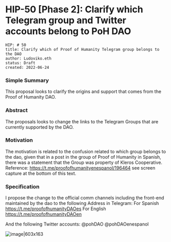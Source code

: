 # HIP-50 [Phase 2]: Clarify which Telegram group and Twitter accounts belong to PoH DAO
```
HIP: # 50
title: Clarify which of Proof of Humanity Telegram group belongs to the DAO
author: Ludoviko.eth
status: Draft
created: 2022-06-24
```

### Simple Summary

This proposal looks to clarify the origins and support that comes from the Proof of Humanity DAO. 

### Abstract

The proposals looks to change the links to the Telegram Groups that are currently supported by the DAO. 

### Motivation

The motivation is related to the confusion related to which group belongs to the dao, given that in a post in the group of Proof of Humanity in Spanish, there was a statement that the Group was property of Kleros Cooperative. Reference: https://t.me/proofofhumanityenespanol/196464 see screen capture at the bottom of this text. 

### Specification
I propose the change to the official comm channels including the front-end maintained by the dao to the following Address in Telegram:
For Spanish https://t.me/proofofhumanityDAOes
For English https://t.me/proofofhumanityDAOen

And the following Twitter accounts:
@pohDAO
@pohDAOenespanol


![image|603x163](upload://uZ5dGpcOtDXRqlIjp9M1jqsUc71.png)
